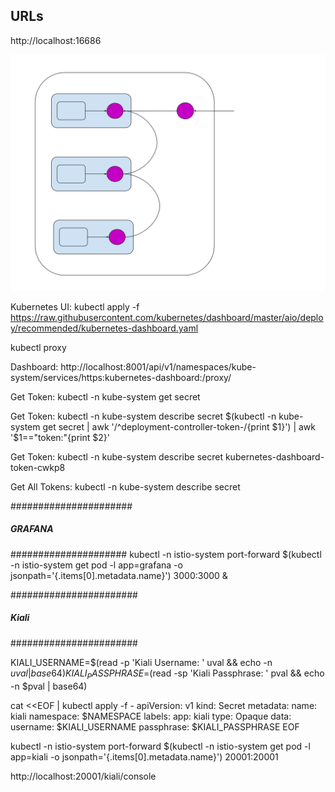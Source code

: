 
## URLs

http://localhost:16686


![Simple Sidecar Proxy](img/sidecar-proxy-simple.svg)


Kubernetes UI:
kubectl apply -f https://raw.githubusercontent.com/kubernetes/dashboard/master/aio/deploy/recommended/kubernetes-dashboard.yaml

kubectl proxy

Dashboard:
http://localhost:8001/api/v1/namespaces/kube-system/services/https:kubernetes-dashboard:/proxy/

Get Token:
kubectl -n kube-system get secret


Get Token:
kubectl -n kube-system describe secret $(kubectl -n kube-system get secret | awk '/^deployment-controller-token-/{print $1}') | awk '$1=="token:"{print $2}'


Get Token:
kubectl -n kube-system describe secret kubernetes-dashboard-token-cwkp8

Get All Tokens:
kubectl -n kube-system describe secret

######################
##### GRAFANA #####
#####################
kubectl -n istio-system port-forward $(kubectl -n istio-system get pod -l app=grafana -o jsonpath='{.items[0].metadata.name}') 3000:3000 &



#######################
##### Kiali ###########
#######################

KIALI_USERNAME=$(read -p 'Kiali Username: ' uval && echo -n $uval | base64)
KIALI_PASSPHRASE=$(read -sp 'Kiali Passphrase: ' pval && echo -n $pval | base64)

cat <<EOF | kubectl apply -f -
apiVersion: v1
kind: Secret
metadata:
  name: kiali
  namespace: $NAMESPACE
  labels:
    app: kiali
type: Opaque
data:
  username: $KIALI_USERNAME
  passphrase: $KIALI_PASSPHRASE
EOF

kubectl -n istio-system port-forward $(kubectl -n istio-system get pod -l app=kiali -o jsonpath='{.items[0].metadata.name}') 20001:20001

http://localhost:20001/kiali/console 

